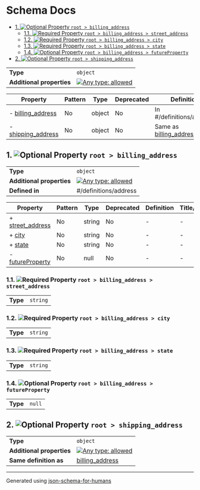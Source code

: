 # Schema Docs

- [1. ![Optional](https://img.shields.io/badge/Optional-yellow) Property `root > billing_address`](#billing_address)
  - [1.1. ![Required](https://img.shields.io/badge/Required-blue) Property `root > billing_address > street_address`](#billing_address_street_address)
  - [1.2. ![Required](https://img.shields.io/badge/Required-blue) Property `root > billing_address > city`](#billing_address_city)
  - [1.3. ![Required](https://img.shields.io/badge/Required-blue) Property `root > billing_address > state`](#billing_address_state)
  - [1.4. ![Optional](https://img.shields.io/badge/Optional-yellow) Property `root > billing_address > futureProperty`](#billing_address_futureProperty)
- [2. ![Optional](https://img.shields.io/badge/Optional-yellow) Property `root > shipping_address`](#shipping_address)

|                           |                                                                                                                                   |
| ------------------------- | --------------------------------------------------------------------------------------------------------------------------------- |
| **Type**                  | `object`                                                                                                                          |
| **Additional properties** | [![Any type: allowed](https://img.shields.io/badge/Any%20type-allowed-green)](# "Additional Properties of any type are allowed.") |

| Property                                 | Pattern | Type   | Deprecated | Definition                                   | Title/Description |
| ---------------------------------------- | ------- | ------ | ---------- | -------------------------------------------- | ----------------- |
| - [billing_address](#billing_address )   | No      | object | No         | In #/definitions/address                     | -                 |
| - [shipping_address](#shipping_address ) | No      | object | No         | Same as [billing_address](#billing_address ) | -                 |

## <a name="billing_address"></a>1. ![Optional](https://img.shields.io/badge/Optional-yellow) Property `root > billing_address`

|                           |                                                                                                                                   |
| ------------------------- | --------------------------------------------------------------------------------------------------------------------------------- |
| **Type**                  | `object`                                                                                                                          |
| **Additional properties** | [![Any type: allowed](https://img.shields.io/badge/Any%20type-allowed-green)](# "Additional Properties of any type are allowed.") |
| **Defined in**            | #/definitions/address                                                                                                             |

| Property                                             | Pattern | Type   | Deprecated | Definition | Title/Description |
| ---------------------------------------------------- | ------- | ------ | ---------- | ---------- | ----------------- |
| + [street_address](#billing_address_street_address ) | No      | string | No         | -          | -                 |
| + [city](#billing_address_city )                     | No      | string | No         | -          | -                 |
| + [state](#billing_address_state )                   | No      | string | No         | -          | -                 |
| - [futureProperty](#billing_address_futureProperty ) | No      | null   | No         | -          | -                 |

### <a name="billing_address_street_address"></a>1.1. ![Required](https://img.shields.io/badge/Required-blue) Property `root > billing_address > street_address`

|          |          |
| -------- | -------- |
| **Type** | `string` |

### <a name="billing_address_city"></a>1.2. ![Required](https://img.shields.io/badge/Required-blue) Property `root > billing_address > city`

|          |          |
| -------- | -------- |
| **Type** | `string` |

### <a name="billing_address_state"></a>1.3. ![Required](https://img.shields.io/badge/Required-blue) Property `root > billing_address > state`

|          |          |
| -------- | -------- |
| **Type** | `string` |

### <a name="billing_address_futureProperty"></a>1.4. ![Optional](https://img.shields.io/badge/Optional-yellow) Property `root > billing_address > futureProperty`

|          |        |
| -------- | ------ |
| **Type** | `null` |

## <a name="shipping_address"></a>2. ![Optional](https://img.shields.io/badge/Optional-yellow) Property `root > shipping_address`

|                           |                                                                                                                                   |
| ------------------------- | --------------------------------------------------------------------------------------------------------------------------------- |
| **Type**                  | `object`                                                                                                                          |
| **Additional properties** | [![Any type: allowed](https://img.shields.io/badge/Any%20type-allowed-green)](# "Additional Properties of any type are allowed.") |
| **Same definition as**    | [billing_address](#billing_address)                                                                                               |

----------------------------------------------------------------------------------------------------------------------------
Generated using [json-schema-for-humans](https://github.com/coveooss/json-schema-for-humans)
